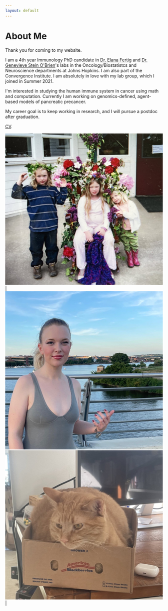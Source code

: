 ```yaml
---
layout: default
---
```

# About Me
Thank you for coming to my website. 

I am a 4th year Immunology PhD candidate in [Dr. Elana Fertig](https://fertiglab.com/) and [Dr. Genevieve Stein O'Brien](http://www.steinobrienlab.org/)'s labs in the Oncology/Biostatistcs and Neuroscience departments at Johns Hopkins. I am also part of the Convergence Institute. I am absolutely in love with my lab group, which I joined in Summer 2021. 

I'm interested in studying the human immune system in cancer using math and computation. Currently I am working on genomics-defined, agent-based models of pancreatic precancer.

My career goal is to keep working in research, and I will pursue a postdoc after graduation.

[CV](./cv.html).

![](assets/stuff/CE536DBE-1684-4C12-9443-4199EFB03385.jpeg)  |  ![](assets/stuff/F73BA9D8-4831-4521-B8B9-960FD0C252E6_1_105_c.jpeg) 
![](assets/stuff/B74108D7-6478-436A-AE87-D7670F2FB836.jpeg)  | ![]()
